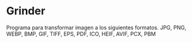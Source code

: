 # Grinder
Programa para transformar imagen a los siguientes formatos. JPG, PNG, WEBP, BMP, GIF, TIFF, EPS, PDF, ICO, HEIF, AVIF, PCX, PBM

